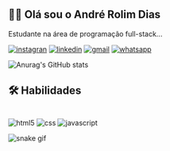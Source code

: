 ## 👨‍🎓 Olá sou o André Rolim Dias
Estudante na área de programação full-stack...

[![instagran](https://img.shields.io/badge/Instagram-E4405F?style=for-the-badge&logo=instagram&logoColor=white)](https://instagram.com/andrerolimdias?igshid=YmMyMTA2M2Y=)
[![linkedin](https://img.shields.io/badge/linkedin-0A66C2?style=for-the-badge&logo=linkedin&logoColor=white)](https://www.linkedin.com/in/andre-rolim-dias-69b68b24a/)
[![gmail](https://img.shields.io/badge/Gmail-D14836?style=for-the-badge&logo=gmail&logoColor=white)](https://mail.google.com/)
[![whatsapp](https://img.shields.io/badge/WhatsApp-25D366?style=for-the-badge&logo=whatsapp&logoColor=white)](https://wa.me/5511991856590?text=ol%C3%A1%20sou%20Andre)

![Anurag's GitHub stats](https://github-readme-stats.vercel.app/api?username=AndreRolimDias&show_icons=true&theme=tokyonight)
## 🛠 Habilidades
<div style="display: inline_block"><br/>
  <img align="center" alt="html5" src="https://img.shields.io/badge/HTML5-E34F26?style=for-the-badge&logo=html5&logoColor=white"/>
  <img align="center" alt="css" src="https://img.shields.io/badge/CSS3-1572B6?style=for-the-badge&logo=css3&logoColor=white"/>
  <img align="center" alt="javascript" src="https://img.shields.io/badge/JavaScript-F7DF1E?style=for-the-badge&logo=javascript&logoColor=black"/>
</div>

![snake gif](https://github.com/SEU_USUARIO/SEU_REPOSITORIO/blob/output/github-contribution-grid-snake.svg)

